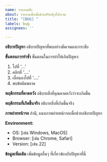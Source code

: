 ```yaml
---
name: รายงานบั๊ก
about: รายงานบั๊กเพื่อช่วยปรับปรุงโปรเจค
title: "[BUG] "
labels: bug
assignees: ''

---
```


**อธิบายปัญหา**
อธิบายปัญหาที่พบอย่างชัดเจนและกระชับ

**ขั้นตอนการทำซ้ำ**
ขั้นตอนในการทำให้เกิดปัญหา:
1. ไปที่ '...'
2. คลิกที่ '....'
3. เลื่อนลงไปที่ '....'
4. พบข้อผิดพลาด

**พฤติกรรมที่คาดหวัง**
อธิบายสิ่งที่คุณคาดหวังว่าจะเกิดขึ้น

**พฤติกรรมที่เกิดขึ้นจริง**
อธิบายสิ่งที่เกิดขึ้นจริง

**ภาพถ่ายหน้าจอ**
ถ้ามี, แนบภาพถ่ายหน้าจอเพื่อช่วยอธิบายปัญหา

**Environment:**
 - OS: [เช่น Windows, MacOS]
 - Browser: [เช่น Chrome, Safari]
 - Version: [เช่น 22]

**ข้อมูลเพิ่มเติม**
เพิ่มข้อมูลอื่นๆ ที่เกี่ยวข้องกับปัญหาที่นี่